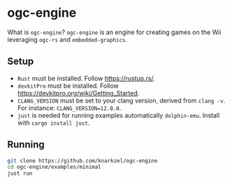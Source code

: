 # ogc-engine

What is `ogc-engine`? `ogc-engine` is an engine for creating games on the Wii
leveraging `ogc-rs` and `embedded-graphics`.

## Setup

- `Rust` must be installed. Follow https://rustup.rs/.
- `devkitPro` must be installed. Follow https://devkitpro.org/wiki/Getting_Started.
- `CLANG_VERSION` must be set to your clang version, derived from `clang -v`. For instance: `CLANG_VERSION=12.0.0`.
- `just` is needed for running examples automatically `dolphin-emu`. Install with `cargo install just`.

## Running

```sh
git clone https://github.com/knarkzel/ogc-engine
cd ogc-engine/examples/minimal
just run
```
